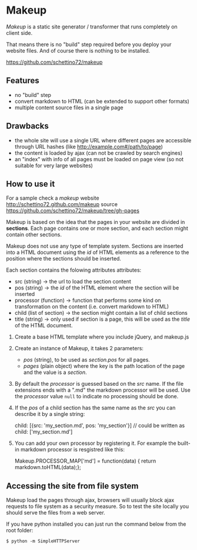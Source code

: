 Makeup
===========

_Makeup_ is a static site generator / transformer that runs completely on client side.

That means there is no "build" step required before you deploy your
website files. And of course there is nothing to be installed.

<https://github.com/schettino72/makeup>

Features
-----------

* no "build" step
* convert markdown to HTML (can be extended to support other formats)
* multiple content source files in a single page



Drawbacks
------------

* the whole site will use a single URL where different pages are accessible
  through URL hashes (like http://example.com#/path/to/page)
* the content is loaded by ajax (can not be crawled by search engines)
* an "index" with info of all pages must be loaded on page view
  (so not suitable for very large websites)


How to use it
---------------

For a sample check a _makeup_ website <http://schettino72.github.com/makeup> source
<https://github.com/schettino72/makeup/tree/gh-pages>

Makeup is based on the idea that the pages in your website are divided in
**sections**. Each page contains one or more section, and each section
might contain other sections.

Makeup does not use any type of template system. Sections are inserted
into a HTML document using the _id_ of HTML elements as a reference to
the position where the sections should be inserted.

Each section contains the folowing attributes attributes:

* src (string) -> the url to load the section content
* pos (string) -> the _id_ of the HTML element where the section will be inserted
* processor (function) -> function that performs some kind on transformation
                          on the content (i.e. convert markdown to HTML)
* child (list of section) -> the section might contain a list of child sections
* title (string) -> only used if section is a page, this will be used as the
                    _title_ of the HTML document.


1) Create a base HTML template where you include jQuery, and makeup.js

2) Create an instance of Makeup, it takes 2 parameters:
   * _pos_ (string), to be used as _section.pos_ for all pages.
   * _pages_ (plain object) where the key is the path location of the page
     and the value is a _section_.


3) By default the _processor_ is guessed based on the _src_ name.
   If the file extensions ends with a ".md" the markdown processor will be used.
   Use the _processor_ value `null` to indicate no processing should be done.

4) If the _pos_ of a child section has the same name as the _src_ you can
   describe it by a single string:

    child: [{src: 'my_section.md', pos: 'my_section'}]
    // could be written as
    child: ['my_section.md']


5) You can add your own processor by registering it. For example the built-in
   markdown processor is resgistred like this:

   Makeup.PROCESSOR_MAP['md'] = function(data) { return markdown.toHTML(data);};



Accessing the site from file system
------------------------------------

Makeup load the pages through ajax, browsers will usually block
ajax requests to file system as a security measure.
So to test the site locally you should serve the files from
a web server.

If you have python installed you can just run the command below from
the root folder:

    $ python -m SimpleHTTPServer

